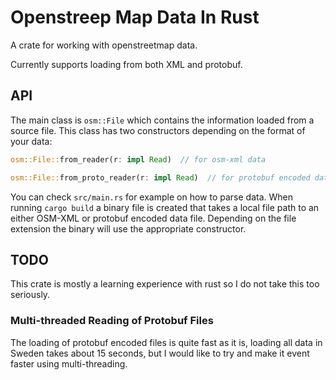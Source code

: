 # Openstreep Map Data In Rust

A crate for working with openstreetmap data.

Currently supports loading from both XML and protobuf.


## API

The main class is `osm::File` which contains the information loaded from a source file. This class has two constructors depending on the format of your data:

```rust
osm::File::from_reader(r: impl Read)  // for osm-xml data
```

```rust
osm::File::from_proto_reader(r: impl Read)  // for protobuf encoded data
```

You can check `src/main.rs` for example on how to parse data. When running `cargo build` a binary file is created that takes a local file path to an either OSM-XML or protobuf encoded data file. Depending on the file extension the binary will use the appropriate constructor.

## TODO

This crate is mostly a learning experience with rust so I do not take this too seriously.

### Multi-threaded Reading of Protobuf Files

The loading of protobuf encoded files is quite fast as it is, loading all data in Sweden takes about 15 seconds, but I would like to try and make it event faster using multi-threading.
